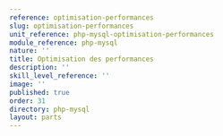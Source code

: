 ```yaml
---
reference: optimisation-performances
slug: optimisation-performances
unit_reference: php-mysql-optimisation-performances
module_reference: php-mysql
nature: ''
title: Optimisation des performances
description: ''
skill_level_reference: ''
image: ''
published: true
order: 31
directory: php-mysql
layout: parts
---
```

